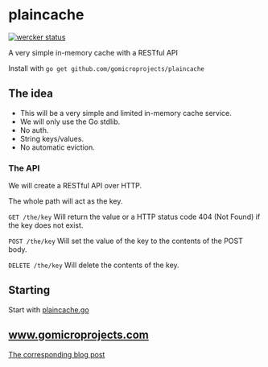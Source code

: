 plaincache
==========

[![wercker
status](https://app.wercker.com/status/d90d1fff5d014f9e42db9cf4fec0d4b3/m
"wercker
status")](https://app.wercker.com/project/bykey/d90d1fff5d014f9e42db9cf4fec0d4b3)

A very simple in-memory cache with a RESTful API

Install with `go get github.com/gomicroprojects/plaincache`

## The idea

* This will be a very simple and limited in-memory cache service. 
* We will only use the Go stdlib.
* No auth.
* String keys/values.
* No automatic eviction.

### The API

We will create a RESTful API over HTTP.

The whole path will act as the key.

`GET /the/key` Will return the value or a HTTP status code 404 (Not Found) if the key does not exist.

`POST /the/key` Will set the value of the key to the contents of the POST body.

`DELETE /the/key` Will delete the contents of the key.

## Starting

Start with [plaincache.go](plaincache.go)

## www.gomicroprojects.com

[The corresponding blog post](http://www.gomicroprojects.com/2014/07/plaincache-very-basic-in-memory-cache.html)
